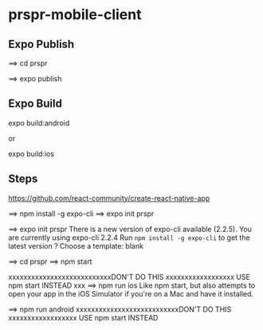 # prspr-mobile-client

## Expo Publish

==> cd prspr

==> expo publish


## Expo Build
expo build:android 

or 

expo build:ios

## Steps

https://github.com/react-community/create-react-native-app

==> npm install -g expo-cli
==> expo init prspr

==> expo init prspr
There is a new version of expo-cli available (2.2.5).
You are currently using expo-cli 2.2.4
Run `npm install -g expo-cli` to get the latest version
? Choose a template: blank

==> cd prspr
==> npm start

xxxxxxxxxxxxxxxxxxxxxxxxxxxDON'T DO THIS xxxxxxxxxxxxxxxxxx USE npm start INSTEAD
xxx ==> npm run ios
Like npm start, but also attempts to open your app in the iOS Simulator if you're on a Mac and have it installed.

==> npm run android
xxxxxxxxxxxxxxxxxxxxxxxxxxxDON'T DO THIS xxxxxxxxxxxxxxxxxx USE npm start INSTEAD
